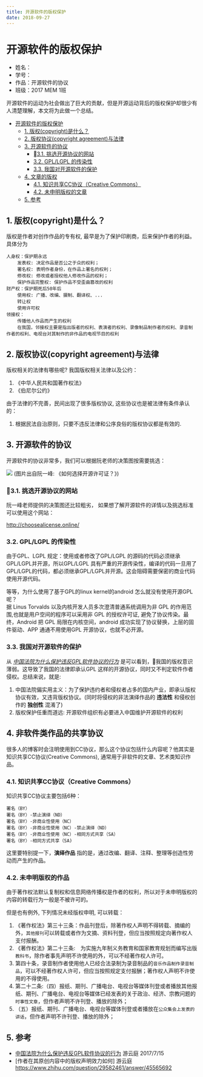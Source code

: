 ```yaml
---
title: 开源软件的版权保护
date: 2018-09-27
---
```

# 开源软件的版权保护
- 姓名：
- 学号：
- 作品：开源软件的协议
- 班级：2017 MEM 1班

开源软件的运动为社会做出了巨大的贡献，但是开源运动背后的版权保护却很少有人清楚理解，本文将为此做一个总结。

- [开源软件的版权保护](#开源软件的版权保护)
    - [1. 版权(copyright)是什么？](#1-版权copyright是什么)
    - [2. 版权协议(copyright agreement)与法律](#2-版权协议copyright-agreement与法律)
    - [3. 开源软件的协议](#3-开源软件的协议)
        - [3.1. 挑选开源协议的网站](#31-挑选开源协议的网站)
        - [3.2. GPL/LGPL 的传染性](#32-gpllgpl-的传染性)
        - [3.3. 我国对开源软件的保护](#33-我国对开源软件的保护)
    - [4. 文章的版权](#4-文章的版权)
        - [4.1. 知识共享CC协议（Creative Commons）](#41-知识共享cc协议creative-commons)
        - [4.2. 未申明版权的文章](#42-未申明版权的文章)
    - [5. 参考](#5-参考)

## 1. 版权(copyright)是什么？
版权是作者对创作作品的专有权, 最早是为了保护印刷商，后来保护作者的利益。具体分为

    人身权：保护期永远
        发表权: 决定作品是否公之于众的权利； 
        署名权: 表明作者身份，在作品上署名的权利； 
        修改权: 修改或者授权他人修改作品的权利； 
        保护作品完整权: 保护作品不受歪曲篡改的权利
    财产权：保护期死后50年后
        使用权: 广播、改编、摄制、翻译权、...
        转让权
        使用许可权
    领接权：
        传播他人作品而产生的权利
        在我国，邻接权主要是指出版者的权利、表演者的权利、录像制品制作者的权利、录音制作者的权利、电视台对其制作的非作品的电视节目的权利

## 2. 版权协议(copyright agreement)与法律
版权相关的法律有哪些呢? 我国版权相关法律以及公约：
1. 《中华人民共和国著作权法》
2. 《伯尼尔公约》

由于法律的不完善，民间出现了很多版权协议, 这些协议也是被法律有条件承认的：
1. 根据民法自治原则，只要不违反法律和公序良俗的版权协议都是有效的.

## 3. 开源软件的协议
开源软件的协议非常多，我们可以根据阮老师的决策图按需要挑选：

![](http://dl2.iteye.com/upload/attachment/0047/4142/d770c85a-49b7-3c7f-8ae2-cbb6451e00d8.png)
(图片出自阮一峰: 《如何选择开源许可证？》)

### 3.1. 挑选开源协议的网站
阮一峰老师提供的决策图还比较粗劣， 如果想了解开源软件的详情以及挑选标准可以使用这个网站：

http://choosealicense.online/

### 3.2. GPL/LGPL 的传染性
由于GPL、LGPL 规定：使用或者修改了GPL/LGPL 的源码的代码必须继承GPL/LGPL并开源，所以GPL/LGPL 具有严重的开源传染性，编译的代码一旦用了GPL/LGPL的代码，都必须继承GPL/LGPL并开源。这会阻碍需要保密的商业代码使用开源代码。

等等，为什么使用了基于GPL的linux kernel的android 怎么就没有使用开源GPL呢？     
据 Linus Torvalds 以及内核开发人员多次澄清普通系统调用为非 GPL 的作用范围,也就是用户空间的程序可以采用非 GPL 的授权许可证, 避免了协议传染。最终，Android 把 GPL 局限在内核空间，android 成功实现了协议替换，上层的固件驱动、APP 通通不用使用GPL 开源协议，也就不必开源。

### 3.3. 我国对开源软件的保护
从 *[中国法院为什么保护违反GPL软件协议的行为]* 是可以看到，我国的版权意识薄弱。这导致了我国的法律即承认GPL 这样的开源协议，同时又不判定软件作者侵权。总结来说，就是:
1. 中国法院偏实用主义：为了保护违约者和侵权者占多的国内产业，即承认版权协议有效，又违背版权协议。(同时将侵权的非法演绎作品的 **违法性** 和侵权创作的 **独创性** 混淆了)
2. 版权保护任重而道远: 开源软件组织有必要进入中国维护开源软件的权利

## 4. 非软件类作品的共享协议
很多人的博客时会注明使用到CC协议，那么这个协议包括什么内容呢？他其实是知识共享CC协议(Creative Commons), 通常用于非软件的文章、艺术类知识作品。

### 4.1. 知识共享CC协议（Creative Commons）
知识共享CC协议主要包括6种：

    署名（BY）
    署名（BY）-禁止演绎（ND）
    署名（BY）-非商业性使用（NC）
    署名（BY）-非商业性使用（NC）-禁止演绎（ND）
    署名（BY）-非商业性使用（NC）-相同方式共享（SA）
    署名（BY）-相同方式共享（SA)

这里要特别提一下，**演绎作品** 指的是，通过改编、翻译、注释、整理等创造性劳动而产生的作品。

### 4.2. 未申明版权的作品
由于著作权法默认复制权和信息网络传播权是作者的权利，所以对于未申明版权的内容的转载行为一般是不被许可的。

但是也有例外, 下列情况未经版权申明, 可以转载：

1. 《著作权法》第三十三条：作品刊登后，除著作权人声明不得转载、摘编的外，`其他报刊`可以转载或者作为文摘、资料刊登，但应当按照规定向著作权人支付报酬。
2. 《著作权法》第二十三条:　为实施九年制义务教育和国家教育规划而编写出版`教科书`，除作者事先声明不许使用的外，可以不经著作权人许可。
3. 第四十条，录音制作者使用他人已经合法录制为录音制品的`音乐作品制作录音制品`，可以不经著作权人许可，但应当按照规定支付报酬；著作权人声明不许使用的不得使用。
4. 第二十二条:（四）报纸、期刊、广播电台、电视台等媒体刊登或者播放其他报纸、期刊、广播电台、电视台等媒体已经发表的关于政治、经济、宗教问题的`时事性文章`，但作者声明不许刊登、播放的除外；
5. （五）报纸、期刊、广播电台、电视台等媒体刊登或者播放在`公众集会上发表的讲话`，但作者声明不许刊登、播放的除外；

## 5. 参考
- [中国法院为什么保护违反GPL软件协议的行为] 游云庭 2017/7/15
- [作者在其原创内容中的版权声明效力如何] 游云庭 https://www.zhihu.com/question/29582461/answer/45565692 


[中国法院为什么保护违反GPL软件协议的行为]:http://www.legalservice.cn/%E4%B8%AD%E5%9B%BD%E6%B3%95%E9%99%A2%E4%B8%BA%E4%BB%80%E4%B9%88%E4%BF%9D%E6%8A%A4%E8%BF%9D%E5%8F%8Dgpl%E8%BD%AF%E4%BB%B6%E5%8D%8F%E8%AE%AE%E7%9A%84%E8%A1%8C%E4%B8%BA%EF%BC%9F/